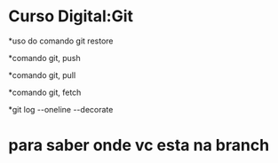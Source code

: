 # Curso Digital:Git


*uso do comando git restore 

*comando git, push

*comando git, pull

*comando git, fetch


*git log --oneline --decorate 

# para saber onde vc esta na branch